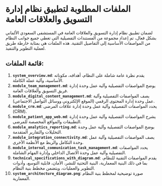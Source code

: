 # الملفات المطلوبة لتطبيق نظام إدارة التسويق والعلاقات العامة

لضمان تطبيق نظام إدارة التسويق والعلاقات العامة في المستشفى السعودي الألماني بشكل فعال، تم إعداد مجموعة من المستندات التفصيلية التي تغطي جميع جوانب النظام من المواصفات الأساسية إلى التفاصيل التقنية. هذه الملفات هي بمثابة خارطة طريق لعملية التطوير والتنفيذ.

## قائمة الملفات:

1.  **`system_overview.md`**: يقدم نظرة عامة شاملة على النظام، أهدافه، مكوناته الأساسية، وآلية عمله الكاملة.
2.  **`module_team_management.md`**: يوضح المواصفات التفصيلية وآلية عمل وحدة إدارة فريق التسويق والعلاقات العامة.
3.  **`module_digital_content_management.md`**: يصف المواصفات التفصيلية وآلية عمل وحدة إدارة المحتوى الرقمي (الموقع الإلكتروني ووسائل التواصل الاجتماعي).
4.  **`module_crm.md`**: يحدد المواصفات التفصيلية وآلية عمل وحدة إدارة علاقات المرضى (CRM).
5.  **`module_patient_app_web.md`**: يشرح المواصفات التفصيلية وآلية عمل وحدة إدارة التطبيقات والمواقع المخصصة للمرضى.
6.  **`module_analytics_reporting.md`**: يوضح المواصفات التفصيلية وآلية عمل وحدة التحليلات والتقارير المتقدمة.
7.  **`module_integration_connectivity.md`**: يصف المواصفات التفصيلية وآلية عمل وحدة التكامل والربط مع الأنظمة الأخرى.
8.  **`module_internal_communication_task_management.md`**: يحدد المواصفات التفصيلية وآلية عمل وحدة الاتصال الداخلي وإدارة المهام الشاملة.
9.  **`technical_specifications_with_diagram.md`**: يقدم المواصفات التقنية للنظام، بما في ذلك البنية المعمارية، البنية التحتية للنشر، الأمان، قابلية التوسع، وأدوات التطوير والعمليات، ويتضمن مخطط بنية النظام.
10. **`system_architecture_diagram.png`**: صورة توضيحية لمخطط بنية النظام المعمارية.
